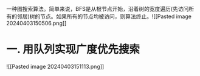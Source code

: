 一种图搜索算法。简单来说，BFS是从根节点开始，沿着树的宽度遍历(先访问所有的邻居)树的节点。如果所有的节点均被访问，则算法终止。![[Pasted image 20240403150506.png]]
# 一. 用队列实现广度优先搜索
![[Pasted image 20240403151113.png]]
